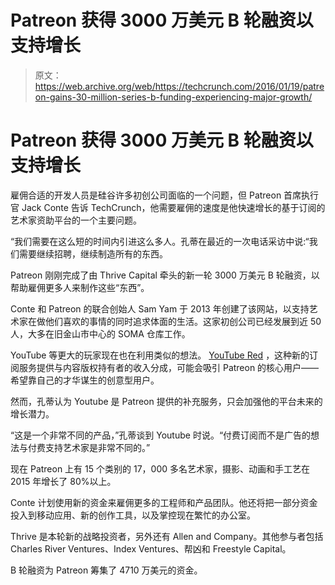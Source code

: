 # Patreon 获得 3000 万美元 B 轮融资以支持增长

> 原文：<https://web.archive.org/web/https://techcrunch.com/2016/01/19/patreon-gains-30-million-series-b-funding-experiencing-major-growth/>

# Patreon 获得 3000 万美元 B 轮融资以支持增长

雇佣合适的开发人员是硅谷许多初创公司面临的一个问题，但 Patreon 首席执行官 Jack Conte 告诉 TechCrunch，他需要雇佣的速度是他快速增长的基于订阅的艺术家资助平台的一个主要问题。

“我们需要在这么短的时间内引进这么多人。孔蒂在最近的一次电话采访中说:“我们需要继续招聘，继续制造所有的东西。

Patreon 刚刚完成了由 Thrive Capital 牵头的新一轮 3000 万美元 B 轮融资，以帮助雇佣更多人来制作这些“东西”。

Conte 和 Patreon 的联合创始人 Sam Yam 于 2013 年创建了该网站，以支持艺术家在做他们喜欢的事情的同时追求体面的生活。这家初创公司已经发展到近 50 人，大多在旧金山市中心的 SOMA 仓库工作。

YouTube 等更大的玩家现在也在利用类似的想法。 [YouTube Red](https://web.archive.org/web/20230323163339/https://www.youtube.com/red) ，这种新的订阅服务提供与内容版权持有者的收入分成，可能会吸引 Patreon 的核心用户——希望靠自己的才华谋生的创意型用户。

然而，孔蒂认为 Youtube 是 Patreon 提供的补充服务，只会加强他的平台未来的增长潜力。

“这是一个非常不同的产品，”孔蒂谈到 Youtube 时说。“付费订阅而不是广告的想法与付费支持艺术家是非常不同的。”

现在 Patreon 上有 15 个类别的 17，000 多名艺术家，摄影、动画和手工艺在 2015 年增长了 80%以上。

Conte 计划使用新的资金来雇佣更多的工程师和产品团队。他还将把一部分资金投入到移动应用、新的创作工具，以及掌控现在繁忙的办公室。

Thrive 是本轮新的战略投资者，另外还有 Allen and Company。其他参与者包括 Charles River Ventures、Index Ventures、帮凶和 Freestyle Capital。

B 轮融资为 Patreon 筹集了 4710 万美元的资金。